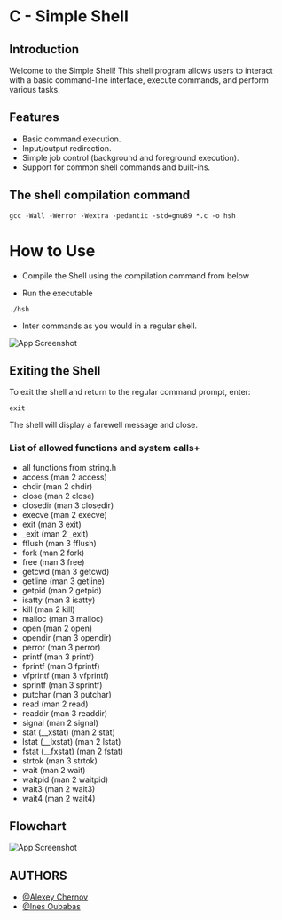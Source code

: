 # C - Simple Shell

## Introduction

Welcome to the Simple Shell! This shell program allows users to interact with a basic command-line interface, execute commands, and perform various tasks.

## Features

- Basic command execution.
- Input/output redirection.
- Simple job control (background and foreground execution).
- Support for common shell commands and built-ins.

## The shell compilation command

```
gcc -Wall -Werror -Wextra -pedantic -std=gnu89 *.c -o hsh
```

# How to Use

- Compile the Shell using the compilation command from below

- Run the executable
```
./hsh
```
- Inter commands as you would in a regular shell.

![App Screenshot](https://cdn.discordapp.com/attachments/1183742075821379636/1185243888244498452/image.png?ex=658ee763&is=657c7263&hm=af9f5eb9f37e62cfb8e6b852c1e2e5086d6618e6f357713e55d76c7f778c3f36&)

## Exiting the Shell

To exit the shell and return to the regular command prompt, enter:

```
exit
```
The shell will display a farewell message and close.

### List of allowed functions and system calls+

- all functions from string.h
- access (man 2 access)
- chdir (man 2 chdir)
- close (man 2 close)
- closedir (man 3 closedir)
- execve (man 2 execve)
- exit (man 3 exit)
- _exit (man 2 _exit)
- fflush (man 3 fflush)
- fork (man 2 fork)
- free (man 3 free)
- getcwd (man 3 getcwd)
- getline (man 3 getline)
- getpid (man 2 getpid)
- isatty (man 3 isatty)
- kill (man 2 kill)
- malloc (man 3 malloc)
- open (man 2 open)
- opendir (man 3 opendir)
- perror (man 3 perror)
- printf (man 3 printf)
- fprintf (man 3 fprintf)
- vfprintf (man 3 vfprintf)
- sprintf (man 3 sprintf)
- putchar (man 3 putchar)
- read (man 2 read)
- readdir (man 3 readdir)
- signal (man 2 signal)
- stat (__xstat) (man 2 stat)
- lstat (__lxstat) (man 2 lstat)
- fstat (__fxstat) (man 2 fstat)
- strtok (man 3 strtok)
- wait (man 2 wait)
- waitpid (man 2 waitpid)
- wait3 (man 2 wait3)
- wait4 (man 2 wait4)

## Flowchart

![App Screenshot](https://drive.google.com/file/d/1DZ7DnDydpqiIjPYxV4yGeGP33E7NUa21/view?usp=sharing)

## AUTHORS

- [@Alexey Chernov](https://github.com/alexeychern0v)
- [@Ines Oubabas](https://github.com/alexeychern0v)
